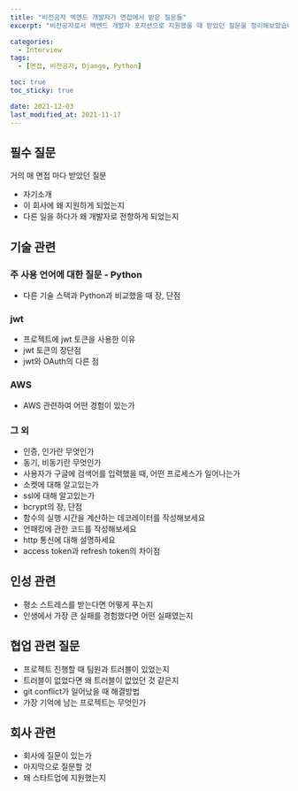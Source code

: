 ```yaml
---
title: "비전공자 백엔드 개발자가 면접에서 받은 질문들"
excerpt: "비전공자로서 백엔드 개발자 포지션으로 지원했을 때 받았던 질문을 정리해보았습니다."

categories:
  - Interview
tags:
  - [면접, 비전공자, Django, Python]

toc: true
toc_sticky: true

date: 2021-12-03
last_modified_at: 2021-11-17
---
```


## 필수 질문

거의 매 면접 마다 받았던 질문

- 자기소개
- 이 회사에 왜 지원하게 되었는지
- 다른 일을 하다가 왜 개발자로 전향하게 되었는지

## 기술 관련

### 주 사용 언어에 대한 질문 - Python

- 다른 기술 스택과 Python과 비교했을 때 장, 단점

### jwt

- 프로젝트에 jwt 토큰을 사용한 이유
- jwt 토큰의 장단점
- jwt와 OAuth의 다른 점

### AWS

- AWS 관련하여 어떤 경험이 있는가

### 그 외

- 인증, 인가란 무엇인가
- 동기, 비동기란 무엇인가
- 사용자가 구글에 검색어를 입력했을 때, 어떤 프로세스가 일어나는가
- 소켓에 대해 알고있는가
- ssl에 대해 알고있는가
- bcrypt의 장, 단점
- 함수의 실행 시간을 계산하는 데코레이터를 작성해보세요
- 언패킹에 관한 코드를 작성해보세요
- http 통신에 대해 설명하세요
- access token과 refresh token의 차이점

## 인성 관련

- 평소 스트레스를 받는다면 어떻게 푸는지
- 인생에서 가장 큰 실패를 경험했다면 어떤 실패였는지

## 협업 관련 질문

- 프로젝트 진행할 때 팀원과 트러블이 있었는지
- 트러블이 없었다면 왜 트러블이 없었던 것 같은지
- git conflict가 일어났을 때 해결방법
- 가장 기억에 남는 프로젝트는 무엇인가

## 회사 관련

- 회사에 질문이 있는가
- 마지막으로 질문할 것
- 왜 스타트업에 지원했는지
